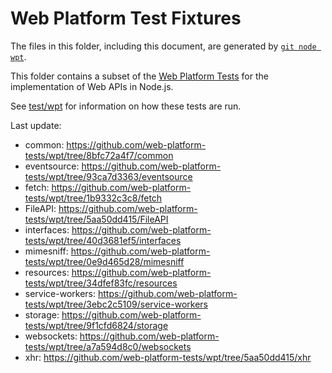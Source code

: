 # Web Platform Test Fixtures

The files in this folder, including this document,
are generated by [`git node wpt`][].

This folder contains a subset of the [Web Platform Tests][] for the
implementation of Web APIs in Node.js.

See [test/wpt](../../wpt/README.md) for information on how these tests are run.

Last update:

- common: https://github.com/web-platform-tests/wpt/tree/8bfc72a4f7/common
- eventsource: https://github.com/web-platform-tests/wpt/tree/93ca7d3363/eventsource
- fetch: https://github.com/web-platform-tests/wpt/tree/1b9332c3c8/fetch
- FileAPI: https://github.com/web-platform-tests/wpt/tree/5aa50dd415/FileAPI
- interfaces: https://github.com/web-platform-tests/wpt/tree/40d3681ef5/interfaces
- mimesniff: https://github.com/web-platform-tests/wpt/tree/0e9d465d28/mimesniff
- resources: https://github.com/web-platform-tests/wpt/tree/34dfef83fc/resources
- service-workers: https://github.com/web-platform-tests/wpt/tree/3ebc2c5109/service-workers
- storage: https://github.com/web-platform-tests/wpt/tree/9f1cfd6824/storage
- websockets: https://github.com/web-platform-tests/wpt/tree/a7a594d8c0/websockets
- xhr: https://github.com/web-platform-tests/wpt/tree/5aa50dd415/xhr

[Web Platform Tests]: https://github.com/web-platform-tests/wpt
[`git node wpt`]: https://github.com/nodejs/node-core-utils/blob/main/docs/git-node.md#git-node-wpt
